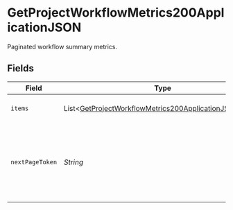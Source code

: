 # GetProjectWorkflowMetrics200ApplicationJSON

Paginated workflow summary metrics.


## Fields

| Field                                                                                                                                 | Type                                                                                                                                  | Required                                                                                                                              | Description                                                                                                                           |
| ------------------------------------------------------------------------------------------------------------------------------------- | ------------------------------------------------------------------------------------------------------------------------------------- | ------------------------------------------------------------------------------------------------------------------------------------- | ------------------------------------------------------------------------------------------------------------------------------------- |
| `items`                                                                                                                               | List<[GetProjectWorkflowMetrics200ApplicationJSONItems](../../models/operations/GetProjectWorkflowMetrics200ApplicationJSONItems.md)> | :heavy_check_mark:                                                                                                                    | Workflow summary metrics.                                                                                                             |
| `nextPageToken`                                                                                                                       | *String*                                                                                                                              | :heavy_check_mark:                                                                                                                    | A token to pass as a `page-token` query parameter to return the next page of results.                                                 |